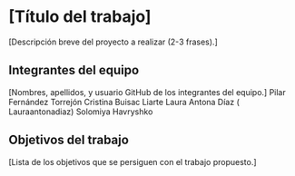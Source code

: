 # [Título del trabajo]

[Descripción breve del proyecto a realizar (2-3 frases).]

## Integrantes del equipo

[Nombres, apellidos, y usuario GitHub de los integrantes del equipo.]
Pilar Fernández Torrejón
Cristina Buisac Liarte
Laura Antona Díaz ( Lauraantonadiaz)
Solomiya Havryshko
## Objetivos del trabajo

[Lista de los objetivos que se persiguen con el trabajo propuesto.]
